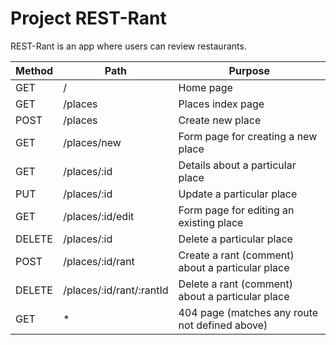 # Project REST-Rant

REST-Rant is an app where users can review restaurants.

|  Method  |            Path          |                      Purpose                          |
| -------- | ------------------------ | ----------------------------------------------------- |
|   GET    |              /           |                   Home page                           |
|   GET    |           /places        |                 Places index page                     |
|   POST   |           /places        |                  Create new place                     |
|   GET    |        /places/new       |        Form page for creating a new place             |
|   GET    |       /places/:id        |         Details about a particular place              |
|   PUT    |       /places/:id        |              Update a particular place                |
|   GET    |     /places/:id/edit     |        Form page for editing an existing place        |
|  DELETE  |      /places/:id         |              Delete a particular place                |
|   POST   |    /places/:id/rant      |   Create a rant (comment) about a particular place    |
|  DELETE  | /places/:id/rant/:rantId |   Delete a rant (comment) about a particular place    |
|   GET    |            *             |     404 page (matches any route not defined above)    |

